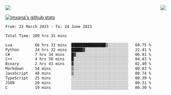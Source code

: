<p>
  <a href="https://count.getloli.com/"><img src="https://count.getloli.com/get/@xana.readme?theme=moebooru-h"></a>
  <img src="https://weather-icon.journeyad.repl.co/@hangzhou?v=1" align="right">
</p>


<a href="https://github.com/imxana"><img align="center" src="https://github-readme-stats.vercel.app/api?username=imxana&show_icons=true&include_all_commits=true&hide_border=tru&custom_title=imxana%27s%20Github%20Stats" alt="imxana's github stats" /></a> 

<!--START_SECTION:waka-->

```txt
From: 22 March 2023 - To: 24 June 2023

Total Time: 109 hrs 31 mins

Lua          66 hrs 32 mins  ███████████████▒░░░░░░░░░   60.75 %
Python       24 hrs 32 mins  █████▓░░░░░░░░░░░░░░░░░░░   22.41 %
C#           7 hrs 34 mins   █▓░░░░░░░░░░░░░░░░░░░░░░░   06.91 %
C++          4 hrs 50 mins   █░░░░░░░░░░░░░░░░░░░░░░░░   04.43 %
Binary       2 hrs 43 mins   ▓░░░░░░░░░░░░░░░░░░░░░░░░   02.49 %
Markdown     54 mins         ▒░░░░░░░░░░░░░░░░░░░░░░░░   00.83 %
JavaScript   48 mins         ▒░░░░░░░░░░░░░░░░░░░░░░░░   00.74 %
TypeScript   25 mins         ░░░░░░░░░░░░░░░░░░░░░░░░░   00.39 %
JSON         20 mins         ░░░░░░░░░░░░░░░░░░░░░░░░░   00.31 %
C            19 mins         ░░░░░░░░░░░░░░░░░░░░░░░░░   00.30 %
```

<!--END_SECTION:waka-->
